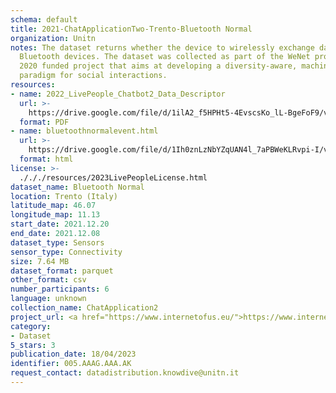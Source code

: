 ```yaml
---
schema: default
title: 2021-ChatApplicationTwo-Trento-Bluetooth Normal
organization: Unitn
notes: The dataset returns whether the device to wirelessly exchange data with other
  Bluetooth devices. The dataset was collected as part of the WeNet project, a Horizon
  2020 funded project that aims at developing a diversity-aware, machine-mediated
  paradigm for social interactions.
resources:
- name: 2022_LivePeople_Chatbot2_Data_Descriptor
  url: >-
    https://drive.google.com/file/d/1ilA2_f5HPHt5-4EvscsKo_lL-BgeFoF9/view?usp=sharing
  format: PDF
- name: bluetoothnormalevent.html
  url: >-
    https://drive.google.com/file/d/1Ih0znLzNbYZqUAN4l_7aPBWeKLRvpi-I/view?usp=sharing
  format: html
license: >-
  ./././resources/2023LivePeopleLicense.html
dataset_name: Bluetooth Normal
location: Trento (Italy)
latitude_map: 46.07
longitude_map: 11.13
start_date: 2021.12.20
end_date: 2021.12.08
dataset_type: Sensors
sensor_type: Connectivity
size: 7.64 MB
dataset_format: parquet
other_format: csv
number_participants: 6
language: unknown
collection_name: ChatApplication2
project_url: <a href="https://www.internetofus.eu/">https://www.internetofus.eu/</a>
category:
- Dataset
5_stars: 3
publication_date: 18/04/2023
identifier: 005.AAAG.AAA.AK
request_contact: datadistribution.knowdive@unitn.it
---
```

